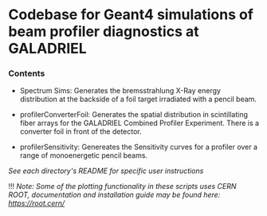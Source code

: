 # Codebase for Geant4 simulations of beam profiler diagnostics at GALADRIEL


### Contents
- Spectrum Sims: Generates the bremsstrahlung X-Ray energy distribution at the backside of a foil target irradiated with a pencil beam.

- profilerConverterFoil: Generates the spatial distribution in scintillating fiber arrays for the GALADRIEL Combined Profiler Experiment. There is a converter foil in front of the detector.

- profilerSensitivity: Genereates the Sensitivity curves for a profiler over a range of monoenergetic pencil beams.


_See each directory's README for specific user instructions_

!!! *Note: Some of the plotting functionality in these scripts uses CERN ROOT, documentation and installation guide may be found here: https://root.cern/*
